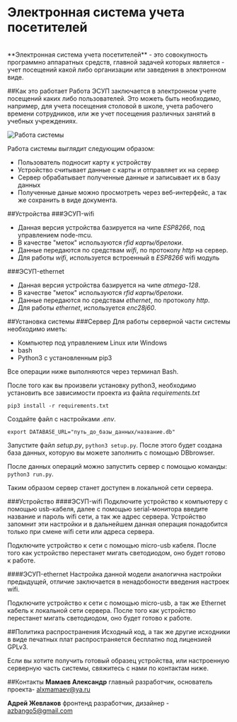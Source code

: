 # Электронная система учета посетителей

<br>
**Электронная система учета посетителей** - это совокупность программно аппаратных средств, главной задачей которых является - учет посещений какой либо организации или заведения в электронном виде.

##Как это работает
  Работа ЭСУП заключается в электронном учете посещений каких либо пользователей. Это можеть быть необходимо, например, для учета посещения
столовой в школе, учета рабочего времени сотрудников, или же учет посещения различных занятий в учебных учреждениях.

![Работа системы](https://pp.vk.me/c836323/v836323884/24ccb/qEEUWXV0BMk.jpg)

 Работа системы выглядит следующим образом:
* Пользователь подносит карту к устройству
* Устройство считывает данные с карты и отправляет их на сервер
* Сервер обрабатывает полученные данные и записывает их в базу данных
* Полученные даные можно просмотреть через веб-интерфейс, а так же сохранить в виде документа.

##Устройства
###ЭСУП-wifi
* Данная версия устройства базируется на чипе *ESP8266*, под управлением node-mcu.
* В качестве "меток" используются *rfid карты/брелоки*.
* Данные передаются по средствам *wifi*, по протоколу *http* на сервер.
* Для работы *wifi*, используется встроенный в *ESP8266* wifi модуль

###ЭСУП-ethernet
* Данная версия устройства базируется на чипе *atmega-128*.
* В качестве "меток" используются *rfid карты/брелоки*.
* Данные передаются по средствам *ethernet*, по протоколу *http*.
* Для работы *ethernet*, используется *enc28j60*.


##Установка системы
###Сервер
Для работы серверной части системы необходимо иметь:
* Компьютер под управлением Linux или Windows
* bash
* Python3 с установленным pip3

Все операции ниже выполняются через терминал Bash.

После того как вы произвели установку python3, необходимо установить все зависимости проекта из файла *requirements.txt*


`pip3 install -r requirements.txt`


Создайте файл с настройками *.env*.
```
export DATABASE_URL="путь_до_базы_данных/название.db"
```
Запустите файл *setup.py*, `python3 setup.py`.
После этого будет создана база данных, которую вы можете заполнить с помощью DBbrowser.



После данных операций можно запустить сервер с помощью команды: `python3 run.py`.


Таким образом сервер станет доступен в локальной сети сервера.

###Устройство
####ЭСУП-wifi
Подключите устройство к компьютеру с помощью usb-кабеля, далее с помощью serial-монитора введите название и пароль wifi сети, а так же адрес сервера.
Устройство запомнит эти настройки и в дальнейшем данная операция понадобится только при смене wifi сети или адреса сервера.


Подключите устройство к сети с помощью micro-usb кабеля. После того как устройство перестанет мигать светодиодом, оно будет готово к работе.

####ЭСУП-ethernet
Настройка данной модели аналогична настройки предыдущей, отличие заключается в ненадобоности введения настроек wifi.

Подключите устройство к сети с помощью micro-usb, а так же Ethernet кабель к локальной сети сервера. После того как устройство перестанет мигать светодиодом, оно будет готово к работе.


##Политика распространения
Исходный код, а так же другие исходники в виде печатных плат распространяется бесплатно под лицензией GPLv3.


Если вы хотите получить готовый образец устройства, или настроенную серверную часть системы, свяжитесь с нами по контактам ниже.

##Контакты
**Мамаев Александр** главный разработчик, основатель проекта- alxmamaev@ya.ru


**Адрей Жевлаков** фронтенд разработчик, дизайнер - azbango5@gmail.com
